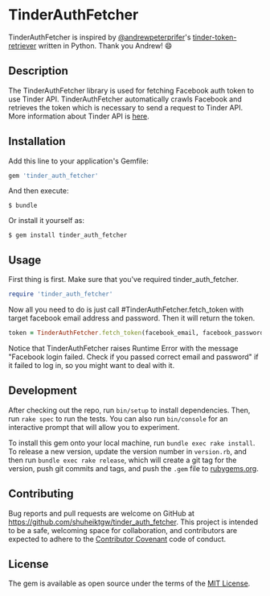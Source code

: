 # TinderAuthFetcher

TinderAuthFetcher is inspired by [@andrewpeterprifer](https://github.com/andrewpeterprifer)'s [tinder-token-retriever](https://github.com/andrewpeterprifer/tinder-token-retriever) written in Python.
Thank you Andrew! :smile:

## Description
The TinderAuthFetcher library is used for fetching Facebook auth token to use Tinder API. TinderAuthFetcher automatically crawls Facebook and retrieves the token which is necessary to send a request to Tinder API. More information about Tinder API is [here](https://gist.github.com/rtt/10403467).

## Installation

Add this line to your application's Gemfile:

```ruby
gem 'tinder_auth_fetcher'
```

And then execute:

    $ bundle

Or install it yourself as:

    $ gem install tinder_auth_fetcher

## Usage
First thing is first. Make sure that you've required tinder_auth_fetcher.


```ruby
require 'tinder_auth_fetcher'
```

Now all you need to do is just call #TinderAuthFetcher.fetch_token with target facebook email address and password. Then it will return the token. 

```ruby
token = TinderAuthFetcher.fetch_token(facebook_email, facebook_password)
```

Notice that TinderAuthFetcher raises Runtime Error with the message "Facebook login failed. Check if you passed correct email and password" if it failed to log in, so you might want to deal with it. 



## Development

After checking out the repo, run `bin/setup` to install dependencies. Then, run `rake spec` to run the tests. You can also run `bin/console` for an interactive prompt that will allow you to experiment.

To install this gem onto your local machine, run `bundle exec rake install`. To release a new version, update the version number in `version.rb`, and then run `bundle exec rake release`, which will create a git tag for the version, push git commits and tags, and push the `.gem` file to [rubygems.org](https://rubygems.org).

## Contributing

Bug reports and pull requests are welcome on GitHub at https://github.com/shuheiktgw/tinder_auth_fetcher. This project is intended to be a safe, welcoming space for collaboration, and contributors are expected to adhere to the [Contributor Covenant](http://contributor-covenant.org) code of conduct.


## License

The gem is available as open source under the terms of the [MIT License](http://opensource.org/licenses/MIT).

